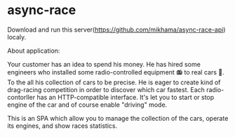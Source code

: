 # async-race

Download and run this server(https://github.com/mikhama/async-race-api) localy.

About application:

Your customer has an idea to spend his money. He has hired some engineers who installed some radio-controlled equipment 📻 to real cars 🚗. 
To the all his collection of cars to be precise. He is eager to create kind of drag-racing competition in order to discover which car fastest.
Each radio-contorller has an HTTP-compatible interface. It's let you to start or stop engine of the car and of course enable "driving" mode.

This is an SPA which allow you to manage the collection of the cars, operate its engines, and show races statistics.
